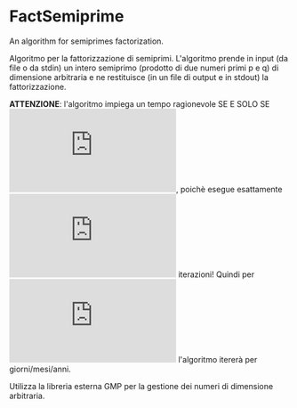 # FactSemiprime
An algorithm for semiprimes factorization.

Algoritmo per la fattorizzazione di semiprimi.
L'algoritmo prende in input (da file o da stdin) un intero semiprimo (prodotto di due numeri primi p e q) di dimensione arbitraria e ne restituisce (in un file di output e in stdout) la fattorizzazione.

**ATTENZIONE**: l'algoritmo impiega un tempo ragionevole SE E SOLO SE ![pqvicini](https://latex.codecogs.com/gif.latex?%5Cleft%20%7C%20p-q%20%5Cright%20%7C), poichè esegue esattamente ![Iterazioni](https://latex.codecogs.com/gif.latex?%28p&plus;q%29/2-%5Csqrt%7Bpq%7D)  iterazioni! Quindi per ![pqlontani](https://latex.codecogs.com/gif.latex?%5Cleft%20%7C%20p-q%20%5Cright%20%7C%5Cgg%200) l'algoritmo itererà per giorni/mesi/anni. 

Utilizza la libreria esterna GMP per la gestione dei numeri di dimensione arbitraria.
